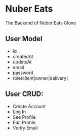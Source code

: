 # Nuber Eats

The Backend of Nuber Eats Clone

## User Model

- id
- createdAt
- updateAt
- email
- password
- role(client|owner|delivery)

## User CRUD:

- Create Account
- Log In
- See Profile
- Edit Profile
- Verify Email
